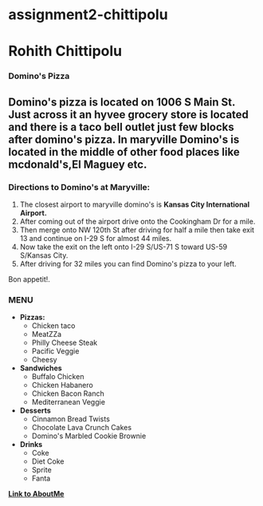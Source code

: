 # assignment2-chittipolu
# Rohith Chittipolu
### Domino's Pizza
**Domino's pizza** is located on 1006 S Main St. Just across it an hyvee grocery store is located and there is a taco bell outlet just few blocks after domino's pizza. In maryville **Domino's** is located in the middle of other food places like mcdonald's,El Maguey etc. 
---
### Directions to Domino's at Maryville:
1. The closest airport to maryville domino's is **Kansas City International Airport.**
2. After coming out of the airport drive onto the Cookingham Dr for a mile.
3. Then merge onto NW 120th St after driving for half a mile then take exit 13 and continue on I-29 S for almost 44 miles.
4. Now  take the exit on the left onto I-29 S/US-71 S toward US-59 S/Kansas City.
5. After driving for 32 miles you can find Domino's pizza to your left.

Bon appetit!.

### MENU
* **Pizzas:**
    - Chicken taco
    - MeatZZa
    - Philly Cheese Steak
    - Pacific Veggie
    - Cheesy
* **Sandwiches**
    - Buffalo Chicken
    - Chicken Habanero
    - Chicken Bacon Ranch
    - Mediterranean Veggie
* **Desserts**
    - Cinnamon Bread Twists
    - Chocolate Lava Crunch Cakes
    - Domino's Marbled Cookie Brownie
* **Drinks**
    - Coke
    - Diet Coke
    - Sprite
    - Fanta

**[Link to AboutMe](AboutMe.md)**
